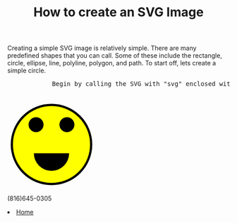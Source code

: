 <!DOCTYPE html>
<html>
    
<body>
    <header>
        <h1>How to create an SVG Image</h1>
    </header>
    <main>
        <p>
            Creating a simple SVG image is relatively simple. There are many predefined shapes that you can call. Some of these include the rectangle, circle, ellipse, line, polyline, polygon, and path. To start off, lets create a simple circle.
        </p>
        <pre>
            Begin by calling the SVG with "svg" enclosed with "<>". then set width and height (in pixels) to set how large the image is. It should look something like this: (remove periods in actual code) <.svg. width="100" height="100"> This will create an image that is bound by 100 pixels in width and 100 pixels in height. Next use the circle command to create the actual circle. The circle command has a couple of attributes to it: cx and cy define the coordinates of where the circle is going to be created and r defines the radius of the circle. In addition we have stroke: which defines the outline of the shape, stroke-width: how big the stroke is, and fill: which fills the shape with a color. Here is the practice code: (again without the periods) <.circle. cx="50" cy="50" r="40" stroke="red" stroke-width="5" fill="yellow">. With this you can create a simple circle. Here is an example of one of mine after adding a couple of other commands.
        </pre>
        <p>
            <svg height="200" width="200">
            <circle cx="100" cy="100" r="90" stroke="black" stroke-width="5" fill="yellow"/>
            <circle cx="100" cy="120" r="40" fill="black"/>
            <rect x="60" y="40" width="80" height="80" fill="yellow"/>
            <circle cx="65" cy="55" r="17" fill="black" />
            <circle cx="135" cy="55" r="17" fill="black" />
</svg>
        </p>
        <p>
            (816)645-0305
        </p>
    </main>
    <section>
        <li>  
            <a href="README.md">Home</a>
        </li>
    </section>
</body>
</html>